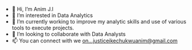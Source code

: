 - 👋 Hi, I’m Anim J.I
- 👀 I’m interested in Data Analytics 
- 🌱 I’m currently working to improve my analytic skills and use of various tools to execute projects.
- 💞️ I’m looking to collaborate with Data Analysts 
- 📫 You can connect with we on...justiceikechukwuanim@gmail.com

<!---
Justynoanim/Justynoanim is a ✨ special ✨ repository because its `README.md` (this file) appears on your GitHub profile.
You can click the Preview link to take a look at your changes.
--->
